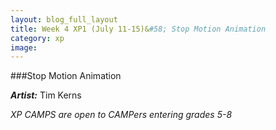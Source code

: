 ```yaml
---
layout: blog_full_layout
title: Week 4 XP1 (July 11-15)&#58; Stop Motion Animation
category: xp
image: 
---
```



###Stop Motion Animation



**_Artist:_** Tim Kerns

*XP CAMPS are open to CAMPers entering grades 5-8*
